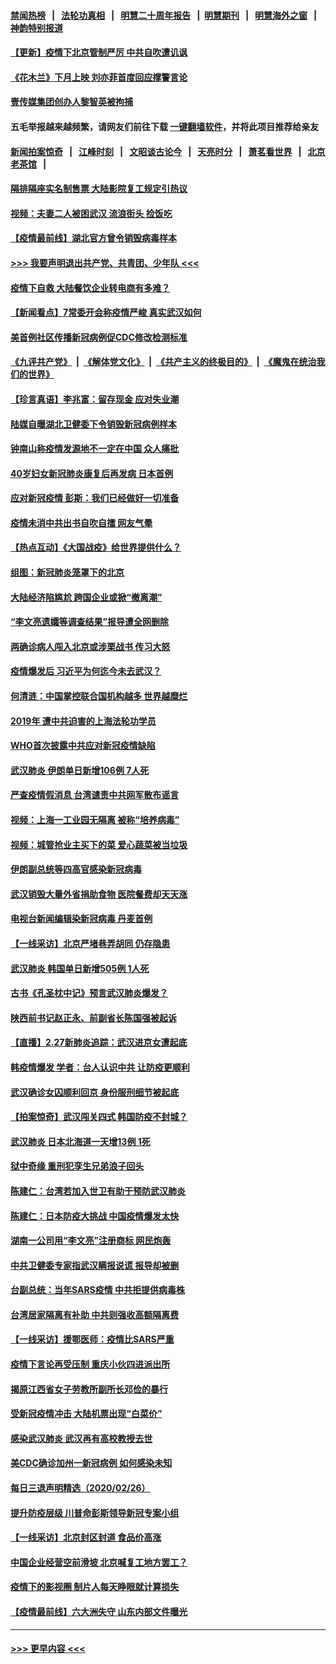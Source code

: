 #### [禁闻热榜](热点新闻.md?=0)  &nbsp;&nbsp;|&nbsp;&nbsp; [法轮功真相](https://github.com/gfw-breaker/truth/blob/master/README.md?=0) &nbsp;&nbsp;|&nbsp;&nbsp; [明慧二十周年报告](https://github.com/gfw-breaker/mh-reports/blob/master/README.md?=0) &nbsp;&nbsp;|&nbsp;&nbsp;[明慧期刊](https://github.com/gfw-breaker/mh-qikan) &nbsp;&nbsp;|&nbsp;&nbsp; [明慧海外之窗](https://github.com/gfw-breaker/mh-news/blob/master/README.md?=0) &nbsp;&nbsp;|&nbsp;&nbsp; [神韵特别报道](https://github.com/gfw-breaker/mh-news/blob/master/shenyun.md?=0)
#### [【更新】疫情下北京管制严厉 中共自吹遭讥讽](../pages/nsc413/n11890652.md?t=02281031) 
#### [《花木兰》下月上映 刘亦菲首度回应撑警言论](../pages/nsc413/n11901457.md?t=02281031) 
#### [壹传媒集团创办人黎智英被拘捕](../pages/nsc413/n11901691.md?t=02281031) 
#### 五毛举报越来越频繁，请网友们前往下载 [一键翻墙软件](https://github.com/gfw-breaker/ssr-accounts)，并将此项目推荐给亲友
#### [新闻拍案惊奇](https://github.com/gfw-breaker/banned-news/blob/master/pages/link4.md) &nbsp;&nbsp;|&nbsp;&nbsp; [江峰时刻](https://github.com/gfw-breaker/banned-news/blob/master/pages/link4.md) &nbsp;&nbsp;|&nbsp;&nbsp; [文昭谈古论今](https://github.com/gfw-breaker/banned-news/blob/master/pages/link4.md) &nbsp;&nbsp;|&nbsp;&nbsp; [天亮时分](https://github.com/gfw-breaker/banned-news/blob/master/pages/link4.md) &nbsp;&nbsp;|&nbsp;&nbsp; [萧茗看世界](https://github.com/gfw-breaker/banned-news/blob/master/pages/link4.md) &nbsp;&nbsp;|&nbsp;&nbsp; [北京老茶馆](https://github.com/gfw-breaker/banned-news/blob/master/pages/link4.md) &nbsp;&nbsp;|&nbsp;&nbsp; 
#### [隔排隔座实名制售票 大陆影院复工规定引热议](../pages/nsc413/n11900987.md?t=02281031) 
#### [视频：夫妻二人被困武汉 流浪街头 捡饭吃](../pages/nsc413/n11901581.md?t=02281031) 
#### [【疫情最前线】湖北官方曾令销毁病毒样本](../pages/nsc413/n11901518.md?t=02281031) 
#### [>>> 我要声明退出共产党、共青团、少年队 <<<](https://github.com/begood0513/goodnews/blob/master/quit/letter.md) 
#### [疫情下自救 大陆餐饮企业转电商有多难？](../pages/nsc413/n11901489.md?t=02281031) 
#### [【新闻看点】7常委开会称疫情严峻 真实武汉如何](../pages/nsc413/n11900820.md?t=02281031) 
#### [美首例社区传播新冠病例促CDC修改检测标准](../pages/nsc413/n11901490.md?t=02281031) 
#### [《九评共产党》](https://github.com/begood0513/9ping.md/blob/master/README.md) &nbsp;|&nbsp; [《解体党文化》](../../../../jtdwh.md/blob/master/README.md)  &nbsp;|&nbsp; [《共产主义的终极目的》](../../../../gczydzjmd.md/blob/master/README.md) &nbsp;|&nbsp; [《魔鬼在统治我们的世界》](../../../../mgztzwmdsj.md/blob/master/README.md) 
#### [【珍言真语】李兆富：留存现金 应对失业潮](../pages/nsc413/n11901448.md?t=02281031) 
#### [陆媒自曝湖北卫健委下令销毁新冠病例样本](../pages/nsc413/n11901107.md?t=02281031) 
#### [钟南山称疫情发源地不一定在中国 众人痛批](../pages/nsc413/n11901257.md?t=02281031) 
#### [40岁妇女新冠肺炎康复后再发病 日本首例](../pages/nsc413/n11901341.md?t=02281031) 
#### [应对新冠疫情 彭斯：我们已经做好一切准备](../pages/nsc413/n11901268.md?t=02281031) 
#### [疫情未消中共出书自吹自擂 网友气晕](../pages/nsc413/n11901300.md?t=02281031) 
#### [【热点互动】《大国战疫》给世界提供什么？](../pages/nsc413/n11901312.md?t=02281031) 
#### [组图：新冠肺炎笼罩下的北京](../pages/nsc413/n11901202.md?t=02281031) 
#### [大陆经济陷尴尬 跨国企业或掀“撤离潮”](../pages/nsc413/n11901126.md?t=02281031) 
#### [“李文亮遗孀等调查结果”报导遭全网删除](../pages/nsc413/n11901150.md?t=02281031) 
#### [两确诊病人闯入北京或涉栗战书 传习大怒](../pages/nsc413/n11901180.md?t=02281031) 
#### [疫情爆发后 习近平为何迄今未去武汉？](../pages/nsc413/n11900728.md?t=02281031) 
#### [何清涟：中国掌控联合国机构越多 世界越糜烂](../pages/nsc413/n11901020.md?t=02281031) 
#### [2019年 遭中共迫害的上海法轮功学员](../pages/nsc413/n11900714.md?t=02281031) 
#### [WHO首次披露中共应对新冠疫情缺陷](../pages/nsc413/n11900978.md?t=02281031) 
#### [武汉肺炎 伊朗单日新增106例 7人死](../pages/nsc413/n11900839.md?t=02281031) 
#### [严查疫情假消息 台湾谴责中共网军散布谣言](../pages/nsc413/n11900739.md?t=02281031) 
#### [视频：上海一工业园无隔离 被称“培养病毒”](../pages/nsc413/n11900765.md?t=02281031) 
#### [视频：城管抢业主买下的菜 爱心蔬菜被当垃圾](../pages/nsc413/n11900620.md?t=02281031) 
#### [伊朗副总统等四高官感染新冠病毒](../pages/nsc413/n11900818.md?t=02281031) 
#### [武汉销毁大量外省捐助食物 医院餐费却天天涨](../pages/nsc413/n11900633.md?t=02281031) 
#### [电视台新闻编辑染新冠病毒 丹麦首例](../pages/nsc413/n11900794.md?t=02281031) 
#### [【一线采访】北京严堵巷弄胡同 仍存隐患](../pages/nsc413/n11900723.md?t=02281031) 
#### [武汉肺炎 韩国单日新增505例 1人死](../pages/nsc413/n11900450.md?t=02281031) 
#### [古书《孔圣枕中记》预言武汉肺炎爆发？](../pages/nsc413/n11899892.md?t=02281031) 
#### [陕西前书记赵正永、前副省长陈国强被起诉](../pages/nsc413/n11900182.md?t=02281031) 
#### [【直播】2.27新肺炎追踪：武汉进京女遭起底](../pages/nsc413/n11900415.md?t=02281031) 
#### [韩疫情爆发 学者：台人认识中共 让防疫更顺利](../pages/nsc413/n11900509.md?t=02281031) 
#### [武汉确诊女囚顺利回京 身份服刑细节被起底](../pages/nsc413/n11900305.md?t=02281031) 
#### [【拍案惊奇】武汉闯关四式 韩国防疫不封城？](../pages/nsc413/n11899370.md?t=02281031) 
#### [武汉肺炎 日本北海道一天增13例 1死](../pages/nsc413/n11900329.md?t=02281031) 
#### [狱中奇缘  重刑犯孪生兄弟浪子回头](../pages/nsc413/n11898373.md?t=02281031) 
#### [陈建仁：台湾若加入世卫有助于预防武汉肺炎](../pages/nsc413/n11899571.md?t=02281031) 
#### [陈建仁：日本防疫大挑战 中国疫情爆发太快](../pages/nsc413/n11900169.md?t=02281031) 
#### [湖南一公司用“李文亮”注册商标 网民炮轰](../pages/nsc413/n11899932.md?t=02281031) 
#### [中共卫健委专家指武汉瞒报说谎 报导却被删](../pages/nsc413/n11899565.md?t=02281031) 
#### [台副总统：当年SARS疫情 中共拒提供病毒株](../pages/nsc413/n11899641.md?t=02281031) 
#### [台湾居家隔离有补助 中共则强收高额隔离费](../pages/nsc413/n11899333.md?t=02281031) 
#### [【一线采访】援鄂医师：疫情比SARS严重](../pages/nsc413/n11899583.md?t=02281031) 
#### [疫情下言论再受压制 重庆小伙四进派出所](../pages/nsc413/n11899264.md?t=02281031) 
#### [揭原江西省女子劳教所副所长邓俭的暴行](../pages/nsc413/n11898252.md?t=02281031) 
#### [受新冠疫情冲击 大陆机票出现“白菜价”](../pages/nsc413/n11899112.md?t=02281031) 
#### [感染武汉肺炎 武汉再有高校教授去世](../pages/nsc413/n11897445.md?t=02281031) 
#### [美CDC确诊加州一新冠病例 如何感染未知](../pages/nsc413/n11899165.md?t=02281031) 
#### [每日三退声明精选（2020/02/26）](../pages/nsc413/n11899235.md?t=02281031) 
#### [提升防疫层级 川普命彭斯领导新冠专案小组](../pages/nsc413/n11898934.md?t=02281031) 
#### [【一线采访】北京封区封道 食品价高涨](../pages/nsc413/n11898771.md?t=02281031) 
#### [中国企业经营空前滑坡 北京喊复工地方罢工？](../pages/nsc413/n11898503.md?t=02281031) 
#### [疫情下的影视圈 制片人每天睁眼就计算损失](../pages/nsc413/n11898270.md?t=02281031) 
#### [【疫情最前线】六大洲失守 山东内部文件曝光](../pages/nsc413/n11898455.md?t=02281031) 

----
#### [ >>> 更早内容 <<< ](../indexes/nsc413-earlier.md)
